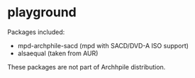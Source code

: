 playground
==========

Packages included:

- mpd-archphile-sacd (mpd with SACD/DVD-A ISO support)
- alsaequal (taken from AUR)

These packages are not part of Archhpile distribution. 



